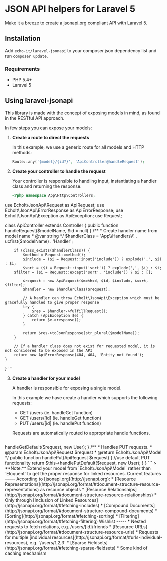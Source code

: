 JSON API helpers for Laravel 5
=====

Make it a breeze to create a [jsonapi.org](http://jsonapi.org/) compliant API with Laravel 5.

Installation
-----

Add `echo-it/laravel-jsonapi` to your composer.json dependency list and run `composer update`.

### Requirements

* PHP 5.4+
* Laravel 5


Using laravel-jsonapi
-----

This library is made with the concept of exposing models in mind, as found in the RESTful API approach.

In few steps you can expose your models:

1. **Create a route to direct the requests**

    In this example, we use a generic route for all models and HTTP methods:

    ```php
    Route::any('{model}/{id?}', 'ApiController@handleRequest');
    ```

2. **Create your controller to handle the request**

    Your controller is responsible to handling input, instantiating a handler class and returning the response.

    ```php
    <?php namespace App\Http\Controllers;

use EchoIt\JsonApi\Request as ApiRequest;
use EchoIt\JsonApi\ErrorResponse as ApiErrorResponse;
use EchoIt\JsonApi\Exception as ApiException;
use Request;

class ApiController extends Controller
{
    public function handleRequest($modelName, $id = null)
    {
        /**
         * Create handler name from model name
         * @var string
         */
        $handlerClass = 'App\\Handlers\\' . ucfirst($modelName) . 'Handler';

        if (class_exists($handlerClass)) {
            $method = Request::method();
            $include = ($i = Request::input('include')) ? explode(',', $i) : $i;
            $sort = ($i = Request::input('sort')) ? explode(',', $i) : $i;
	    $filter = ($i = Request::except('sort', 'include')) ? $i : [];

            $request = new ApiRequest($method, $id, $include, $sort, $filter);
            $handler = new $handlerClass($request);

            // A handler can throw EchoIt\JsonApi\Exception which must be gracefully handled to give proper response
            try {
                $res = $handler->fulfillRequest();
            } catch (ApiException $e) {
                return $e->response();
            }

            return $res->toJsonResponse(str_plural($modelName));
        }

        // If a handler class does not exist for requested model, it is not considered to be exposed in the API
        return new ApiErrorResponse(404, 404, 'Entity not found');
    }
}
    ```

3. **Create a handler for your model**

    A handler is responsible for exposing a single model.

    In this example we have create a handler which supports the following requests:

    * GET /users (ie. handleGet function)
    * GET /users/[id] (ie. handleGet function)
    * PUT /users/[id] (ie. handlePut function)
    
    Requests are automatically routed to appropriate handle functions.

    ```php
<?php namespace App\Handlers;

use Symfony\Component\HttpFoundation\Response;
use App\Models\User;

use EchoIt\JsonApi\Exception as ApiException;
use EchoIt\JsonApi\Request as ApiRequest;
use EchoIt\JsonApi\Handler as ApiHandler;
use Request;

/**
 * Handles API requests for Users.
 */
class UsersHandler extends ApiHandler
{
	const ERROR_SCOPE = 1024;
	
	/*
	* List of relations that can be included in response.
	* (eg. 'friend' could be included with ?include=friend)
	*/
	protected static $exposedRelations = [];
	
	/**
	 * Handles GET requests. 
	 * @param EchoIt\JsonApi\Request $request
	 * @return EchoIt\JsonApi\Model
	 */
	public function handleGet(ApiRequest $request)
	{
		//use default GET functionality, which includes
		//handling of sorting and filtering. 
		return $this->handleGetDefault($request, new User);
	}
	
	/**
	 * Handles PUT requests. 
	 * @param EchoIt\JsonApi\Request $request
	 * @return EchoIt\JsonApi\Model
	 */
	public function handlePut(ApiRequest $request)
	{
		//use default PUT functionality
		return $this->handlePutDefault($request, new User);
	}
}
    ```

    > **Note:** Extend your model from `EchoIt\JsonApi\Model` rather than `Eloquent` to get the proper response for linked resources.


Current features
-----

According to [jsonapi.org](http://jsonapi.org):

* [Resource Representations](http://jsonapi.org/format/#document-structure-resource-representations) as resource objects
* [Resource Relationships](http://jsonapi.org/format/#document-structure-resource-relationships)
   * Only through [Inclusion of Linked Resources](http://jsonapi.org/format/#fetching-includes)
* [Compound Documents](http://jsonapi.org/format/#document-structure-compound-documents)
* [Sorting](http://jsonapi.org/format/#fetching-sorting)
* [Filtering](http://jsonapi.org/format/#fetching-filtering)

Wishlist
-----

* Nested requests to fetch relations, e.g. /users/[id]/friends
* [Resource URLs](http://jsonapi.org/format/#document-structure-resource-urls)
* Requests for multiple [individual resources](http://jsonapi.org/format/#urls-individual-resources), e.g. `/users/1,2,3`
* [Sparse Fieldsets](http://jsonapi.org/format/#fetching-sparse-fieldsets)

* Some kind of caching mechanism
